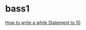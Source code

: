 # bass1

[How to write a while Statement to 10](https://gist.github.com/feteezuk/bf7b1e3fd16f161a56eff98051a198b5)
